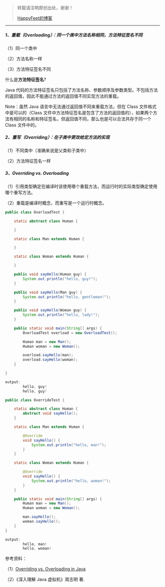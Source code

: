 > 转载请注明原创出处，谢谢！
>
> [HappyFeet的博客](https://blog.csdn.net/haihui_yang)

---

##### 1、重载（Overloading）：同一个类中方法名称相同，方法特征签名不同

（1）同一个类中

（2）方法名称一样

（3）方法特征签名不同

什么是**方法特征签名**?

Java 代码的方法特征签名只包括了方法名称、参数顺序及参数类型。不包括方法的返回值，因此不能通过方法的返回值不同实现方法的重载。

Note：虽然 Java 语言中无法通过返回值不同来重载方法，但在 Class 文件格式中是可以的（Class 文件中方法特征签名是包含了方法的返回值的），如果两个方法有相同的名称和特征签名，但返回值不同，那么也是可以合法共存于同一个 Class 文件中的。

##### 2、重写（Overriding）：在子类中更改给定方法的实现

（1）不同类中（准确来说是父类和子类中）

（2）方法特征签名一样

##### 3、Overriding vs. Overloading
（1）引用类型确定在编译时该使用哪个重载方法，而运行时的实际类型确定使用哪个重写方法。

（2）重载是编译时概念，而重写是一个运行时概念。

```java
public class OverloadTest {

    static abstract class Human {

    }

    static class Man extends Human {

    }

    static class Woman extends Human {

    }

    public void sayHello(Human guy) {
        System.out.println("hello, guy!");
    }

    public void sayHello(Man guy) {
        System.out.println("hello, gentleman!");
    }

    public void sayHello(Woman guy) {
        System.out.println("hello, lady!");
    }

    public static void main(String[] args) {
        OverloadTest overload = new OverloadTest();

        Human man = new Man();
        Human woman = new Woman();

        overload.sayHello(man);
        overload.sayHello(woman);
    }

}
```

```java
output:
		hello, guy!
		hello, guy!
```


```java
public class OverrideTest {

    static abstract class Human {
        abstract void sayHello();
    }

    static class Man extends Human {

        @Override
        void sayHello() {
            System.out.println("hello, man!");
        }
    }

    static class Woman extends Human {

        @Override
        void sayHello() {
            System.out.println("hello, woman!");
        }
    }

    public static void main(String[] args) {
        Human man = new Man();
        Human woman = new Woman();

        man.sayHello();
        woman.sayHello();
    }
}
```

```java
output:
		hello, man!
		hello, woman!
```
参考资料：

（1）[Overriding vs. Overloading in Java](https://www.programcreek.com/2009/02/overriding-and-overloading-in-java-with-examples/)

（2）《深入理解 Java 虚拟机》周志明 著.